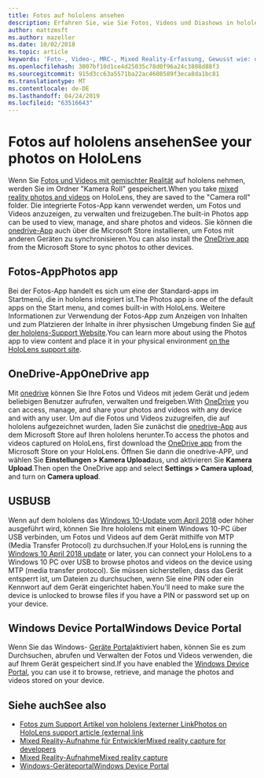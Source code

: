 ```yaml
---
title: Fotos auf hololens ansehen
description: Erfahren Sie, wie Sie Fotos, Videos und Diashows in hololens anzeigen und in ihrer physischen Umgebung platzieren.
author: mattzmsft
ms.author: mazeller
ms.date: 10/02/2018
ms.topic: article
keywords: 'Foto-, Video-, MRC-, Mixed Reality-Erfassung, Gewusst wie: onedrive, hololens, PIN, Place, Diashow'
ms.openlocfilehash: 3007bf10d1ce4d25035c78d0f96a24c3808d88f3
ms.sourcegitcommit: 915d3cc63a5571ba22ac4608589f3eca8da1bc81
ms.translationtype: MT
ms.contentlocale: de-DE
ms.lasthandoff: 04/24/2019
ms.locfileid: "63516643"
---
```

# <a name="see-your-photos-on-hololens"></a><span data-ttu-id="904e5-104">Fotos auf hololens ansehen</span><span class="sxs-lookup"><span data-stu-id="904e5-104">See your photos on HoloLens</span></span>

<span data-ttu-id="904e5-105">Wenn Sie [Fotos und Videos mit gemischter Realität](mixed-reality-capture.md) auf hololens nehmen, werden Sie im Ordner "Kamera Roll" gespeichert.</span><span class="sxs-lookup"><span data-stu-id="904e5-105">When you take [mixed reality photos and videos](mixed-reality-capture.md) on HoloLens, they are saved to the "Camera roll" folder.</span></span> <span data-ttu-id="904e5-106">Die integrierte Fotos-App kann verwendet werden, um Fotos und Videos anzuzeigen, zu verwalten und freizugeben.</span><span class="sxs-lookup"><span data-stu-id="904e5-106">The built-in Photos app can be used to view, manage, and share photos and videos.</span></span> <span data-ttu-id="904e5-107">Sie können die [onedrive-App](https://www.microsoft.com/p/onedrive/9wzdncrfj1p3) auch über die Microsoft Store installieren, um Fotos mit anderen Geräten zu synchronisieren.</span><span class="sxs-lookup"><span data-stu-id="904e5-107">You can also install the [OneDrive app](https://www.microsoft.com/p/onedrive/9wzdncrfj1p3) from the Microsoft Store to sync photos to other devices.</span></span> 

## <a name="photos-app"></a><span data-ttu-id="904e5-108">Fotos-App</span><span class="sxs-lookup"><span data-stu-id="904e5-108">Photos app</span></span>

<span data-ttu-id="904e5-109">Bei der Fotos-App handelt es sich um eine der Standard-apps im Startmenü, die in hololens integriert ist.</span><span class="sxs-lookup"><span data-stu-id="904e5-109">The Photos app is one of the default apps on the Start menu, and comes built-in with HoloLens.</span></span> <span data-ttu-id="904e5-110">Weitere Informationen zur Verwendung der Fotos-App zum Anzeigen von Inhalten und zum Platzieren der Inhalte in ihrer physischen Umgebung finden Sie [auf der hololens-Support Website](https://support.microsoft.com/help/12648).</span><span class="sxs-lookup"><span data-stu-id="904e5-110">You can learn more about using the Photos app to view content and place it in your physical environment [on the HoloLens support site](https://support.microsoft.com/help/12648).</span></span> 

## <a name="onedrive-app"></a><span data-ttu-id="904e5-111">OneDrive-App</span><span class="sxs-lookup"><span data-stu-id="904e5-111">OneDrive app</span></span>

<span data-ttu-id="904e5-112">Mit [onedrive](https://onedrive.live.com/) können Sie Ihre Fotos und Videos mit jedem Gerät und jedem beliebigen Benutzer aufrufen, verwalten und freigeben.</span><span class="sxs-lookup"><span data-stu-id="904e5-112">With [OneDrive](https://onedrive.live.com/) you can access, manage, and share your photos and videos with any device and with any user.</span></span> <span data-ttu-id="904e5-113">Um auf die Fotos und Videos zuzugreifen, die auf hololens aufgezeichnet wurden, laden Sie zunächst die [onedrive-App](https://www.microsoft.com/p/onedrive/9wzdncrfj1p3) aus dem Microsoft Store auf Ihren hololens herunter.</span><span class="sxs-lookup"><span data-stu-id="904e5-113">To access the photos and videos captured on HoloLens, first download the [OneDrive app](https://www.microsoft.com/p/onedrive/9wzdncrfj1p3) from the Microsoft Store on your HoloLens.</span></span> <span data-ttu-id="904e5-114">Öffnen Sie dann die onedrive-APP, und wählen Sie **Einstellungen > Kamera Upload**aus, und aktivieren Sie **Kamera Upload**.</span><span class="sxs-lookup"><span data-stu-id="904e5-114">Then open the OneDrive app and select **Settings > Camera upload**, and turn on **Camera upload**.</span></span>

## <a name="usb"></a><span data-ttu-id="904e5-115">USB</span><span class="sxs-lookup"><span data-stu-id="904e5-115">USB</span></span> 

<span data-ttu-id="904e5-116">Wenn auf dem hololens das [Windows 10-Update vom April 2018](release-notes-april-2018.md) oder höher ausgeführt wird, können Sie Ihre hololens mit einem Windows 10-PC über USB verbinden, um Fotos und Videos auf dem Gerät mithilfe von MTP (Media Transfer Protocol) zu durchsuchen.</span><span class="sxs-lookup"><span data-stu-id="904e5-116">If your HoloLens is running the [Windows 10 April 2018 update](release-notes-april-2018.md) or later, you can connect your HoloLens to a Windows 10 PC over USB to browse photos and videos on the device using MTP (media transfer protocol).</span></span> <span data-ttu-id="904e5-117">Sie müssen sicherstellen, dass das Gerät entsperrt ist, um Dateien zu durchsuchen, wenn Sie eine PIN oder ein Kennwort auf dem Gerät eingerichtet haben.</span><span class="sxs-lookup"><span data-stu-id="904e5-117">You'll need to make sure the device is unlocked to browse files if you have a PIN or password set up on your device.</span></span> 

## <a name="windows-device-portal"></a><span data-ttu-id="904e5-118">Windows Device Portal</span><span class="sxs-lookup"><span data-stu-id="904e5-118">Windows Device Portal</span></span>

<span data-ttu-id="904e5-119">Wenn Sie das Windows- [Geräte Portal](using-the-windows-device-portal.md#mixed-reality-capture)aktiviert haben, können Sie es zum Durchsuchen, abrufen und Verwalten der Fotos und Videos verwenden, die auf Ihrem Gerät gespeichert sind.</span><span class="sxs-lookup"><span data-stu-id="904e5-119">If you have enabled the [Windows Device Portal](using-the-windows-device-portal.md#mixed-reality-capture), you can use it to browse, retrieve, and manage the photos and videos stored on your device.</span></span>

## <a name="see-also"></a><span data-ttu-id="904e5-120">Siehe auch</span><span class="sxs-lookup"><span data-stu-id="904e5-120">See also</span></span>

* [<span data-ttu-id="904e5-121">Fotos zum Support Artikel von hololens (externer Link</span><span class="sxs-lookup"><span data-stu-id="904e5-121">Photos on HoloLens support article (external link</span></span>](https://support.microsoft.com/help/12648)
* [<span data-ttu-id="904e5-122">Mixed Reality-Aufnahme für Entwickler</span><span class="sxs-lookup"><span data-stu-id="904e5-122">Mixed reality capture for developers</span></span>](mixed-reality-capture-for-developers.md)
* [<span data-ttu-id="904e5-123">Mixed Reality-Aufnahme</span><span class="sxs-lookup"><span data-stu-id="904e5-123">Mixed reality capture</span></span>](mixed-reality-capture.md)
* [<span data-ttu-id="904e5-124">Windows-Geräteportal</span><span class="sxs-lookup"><span data-stu-id="904e5-124">Windows Device Portal</span></span>](using-the-windows-device-portal.md)
